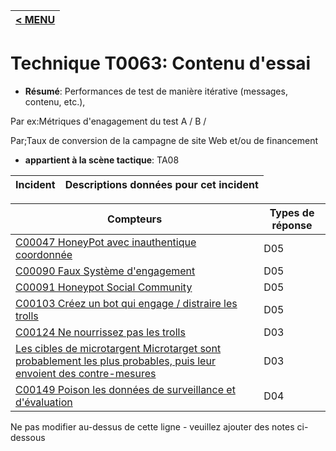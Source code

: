 |[< MENU](../../README.md)|
|---|
# Technique T0063: Contenu d'essai

* **Résumé**: Performances de test de manière itérative (messages, contenu, etc.),

 Par ex:Métriques d'enagagement du test A / B / 
 
 Par;Taux de conversion de la campagne de site Web et/ou de financement

* **appartient à la scène tactique**: TA08


|Incident |Descriptions données pour cet incident |
|-------- |-------------------- |



|Compteurs |Types de réponse |
|-------- |-------------- |
|[C00047 HoneyPot avec inauthentique coordonnée](../generated_pages/counters/C00047.md) |D05 |
|[C00090 Faux Système d'engagement](../generated_pages/counters/C00090.md) |D05 |
|[C00091 Honeypot Social Community](../generated_pages/counters/C00091.md) |D05 |
|[C00103 Créez un bot qui engage / distraire les trolls](../generated_pages/counters/C00103.md) |D05 |
|[C00124 Ne nourrissez pas les trolls](../generated_pages/counters/C00124.md) |D03 |
|[Les cibles de microtargent Microtarget sont probablement les plus probables, puis leur envoient des contre-mesures](../generated_pages/counters/C00136.md) |D03 ||[C00148 Ajouter des liens aléatoires aux graphiques réseau](../generated_pages/counters/C00148.md) |D04 |
|[C00149 Poison les données de surveillance et d'évaluation](../generated_pages/counters/C00149.md) |D04 |


Ne pas modifier au-dessus de cette ligne - veuillez ajouter des notes ci-dessous